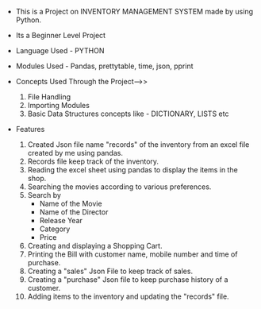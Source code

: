 + This is a Project on INVENTORY MANAGEMENT SYSTEM made by using Python.
+ Its a Beginner Level Project
+ Language Used - PYTHON
+ Modules Used - Pandas, prettytable, time, json, pprint

+ Concepts Used Through the Project-->>
	1. File Handling
	2. Importing Modules
	3. Basic Data Structures concepts like - DICTIONARY, LISTS etc


+ Features
	1. Created Json file name "records" of the inventory from an excel file created by me using pandas.
	2. Records file keep track of the inventory.
	3. Reading the excel sheet using pandas to display the items in the shop.
	4. Searching the movies according to various preferences.
	5. Search by 
		+ Name of the Movie
		+ Name of the Director
		+ Release Year
		+ Category 
		+ Price
	6. Creating and displaying a Shopping Cart.
	7. Printing the Bill with customer name, mobile number and time of purchase.
	8. Creating a "sales" Json File to keep track of sales.
	9. Creating a "purchase" Json file to keep purchase history of a customer.
	10. Adding items to the inventory and updating the "records" file.